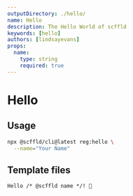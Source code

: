 ```yaml
---
outputDirectory: ./hello/
name: Hello
description: The Hello World of scffld
keywords: [hello]
authors: [lindsayevans]
props:
  name:
    type: string
    required: true
---
```


# Hello

<!-- @scffld-usage-start -->

## Usage

```sh
npx @scffld/cli@latest reg:hello \
  --name="Your Name"
```

<!-- @scffld-usage-end -->

## Template files

```txt { filename: 'Hello_${ @scffld-pascal name }.txt' }
Hello /* @scffld name */! 🥳
```
